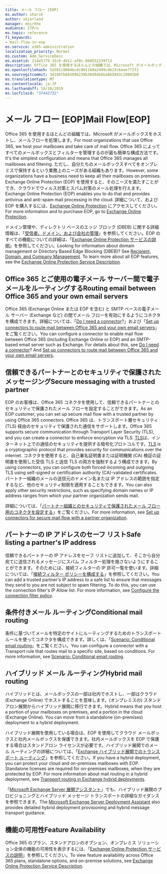 ```yaml
---
title: メール フロー [EOP]
ms.author: sharik
author: skjerland
manager: mnirkhe
audience: ITPro
ms.topic: reference
f1_keywords:
- mail-flow-in-eop
ms.service: o365-administration
localization_priority: Normal
ms.custom: Adm_ServiceDesc
ms.assetid: 214e5779-35c6-4912-af0c-8b0552239f13
description: Office 365 を使用するほとんどの組織では、Microsoft がメールボックスをホストし、メールフローを処理します。 Office 365 によってすべてのメールボックスとフィルターを管理するのが最も簡単な構成方法です。 ただし、自分たちのメールボックスすべてをオンプレミスで保持するという業務上のニーズがある組織もあります。 Exchange Online Protection (EOP) を使用すると、そのニーズを満たすことができ、クラウドでウィルス対策とスパム対策のメール処理を行えます。 詳細について、および EOP を購入するには、Exchange Online Protection にアクセスしてください。
ms.openlocfilehash: 5a581c8004bcdc001160a2499cd623c6eee772f2
ms.sourcegitcommit: 3d180fb603896239b30d9db6ba865843c29801b0
ms.translationtype: MT
ms.contentlocale: ja-JP
ms.lasthandoff: 10/10/2019
ms.locfileid: "37442732"
---
```

# <a name="mail-floweop"></a><span data-ttu-id="1b3ab-107">メール フロー [EOP]</span><span class="sxs-lookup"><span data-stu-id="1b3ab-107">Mail Flow[EOP]</span></span>

<span data-ttu-id="1b3ab-108">Office 365 を使用するほとんどの組織では、Microsoft がメールボックスをホストし、メールフローを処理します。</span><span class="sxs-lookup"><span data-stu-id="1b3ab-108">For most organizations that use Office 365, we host your mailboxes and take care of mail flow.</span></span> <span data-ttu-id="1b3ab-109">Office 365 によってすべてのメールボックスとフィルターを管理するのが最も簡単な構成方法です。</span><span class="sxs-lookup"><span data-stu-id="1b3ab-109">It's the simplest configuration and means that Office 365 manages all mailboxes and filtering.</span></span> <span data-ttu-id="1b3ab-110">ただし、自分たちのメールボックスすべてをオンプレミスで保持するという業務上のニーズがある組織もあります。</span><span class="sxs-lookup"><span data-stu-id="1b3ab-110">However, some organizations have a business need to keep all their mailboxes on premises.</span></span> <span data-ttu-id="1b3ab-111">Exchange Online Protection (EOP) を使用すると、そのニーズを満たすことができ、クラウドでウィルス対策とスパム対策のメール処理を行えます。</span><span class="sxs-lookup"><span data-stu-id="1b3ab-111">Exchange Online Protection (EOP) enables you to do that and provides antivirus and anti-spam mail processing in the cloud.</span></span> <span data-ttu-id="1b3ab-112">詳細について、および EOP を購入するには、[Exchange Online Protection](https://products.office.com/en-us/exchange/exchange-email-security-spam-protection) にアクセスしてください。</span><span class="sxs-lookup"><span data-stu-id="1b3ab-112">For more information and to purchase EOP, go to [Exchange Online Protection](https://products.office.com/en-us/exchange/exchange-email-security-spam-protection).</span></span>
  
<span data-ttu-id="1b3ab-p103">ドメイン管理や、ディレクトリ ベースのエッジ ブロック (DBEB) に関する詳細情報は、「[受信者、ドメイン、および会社の管理](recipient-domain-and-company-management.md)」を参照してください。EOP のすべての機能についての詳細は、「[Exchange Online Protection サービスの説明](exchange-online-protection-service-description.md)」を参照してください。</span><span class="sxs-lookup"><span data-stu-id="1b3ab-p103">Looking for information about domain management or Directory Based Edge Blocking (DBEB)? See [Recipient, Domain, and Company Management](recipient-domain-and-company-management.md). To learn more about all EOP features, see the [Exchange Online Protection Service Description](exchange-online-protection-service-description.md).</span></span>
  
## <a name="routing-email-between-office-365-and-your-own-email-servers"></a><span data-ttu-id="1b3ab-116">Office 365 とご使用の電子メール サーバー間で電子メールをルーティングする</span><span class="sxs-lookup"><span data-stu-id="1b3ab-116">Routing email between Office 365 and your own email servers</span></span>

<span data-ttu-id="1b3ab-p104">Office 365 (Exchange Online または EOP を含む) と SMTP ベースの電子メール サーバー (Exchange など) の間でメール フローを有効にするようにコネクタを構成できます。詳細については、「[Do I need a connector](https://docs.microsoft.com/exchange/mail-flow-best-practices/use-connectors-to-configure-mail-flow/do-i-need-to-create-a-connector)?」および「[Set up connectors to route mail between Office 365 and your own email servers](https://docs.microsoft.com/exchange/mail-flow-best-practices/use-connectors-to-configure-mail-flow/set-up-connectors-to-route-mail)」をご覧ください。</span><span class="sxs-lookup"><span data-stu-id="1b3ab-p104">You can configure a connector to enable mail flow between Office 365 (including Exchange Online or EOP) and an SMTP-based email server such as Exchange. For details about this, see [Do I need a connector](https://docs.microsoft.com/exchange/mail-flow-best-practices/use-connectors-to-configure-mail-flow/do-i-need-to-create-a-connector)? And [Set up connectors to route mail between Office 365 and your own email servers](https://docs.microsoft.com/exchange/mail-flow-best-practices/use-connectors-to-configure-mail-flow/set-up-connectors-to-route-mail).</span></span>
  
## <a name="secure-messaging-with-a-trusted-partner"></a><span data-ttu-id="1b3ab-120">信頼できるパートナーとのセキュリティで保護されたメッセージング</span><span class="sxs-lookup"><span data-stu-id="1b3ab-120">Secure messaging with a trusted partner</span></span>

<span data-ttu-id="1b3ab-121">EOP のお客様は、Office 365 コネクタを使用して、信頼できるパートナーとのセキュリティで保護されたメール フローを設定することができます。</span><span class="sxs-lookup"><span data-stu-id="1b3ab-121">As an EOP customer, you can set up secure mail flow with a trusted partner by using Office 365 connectors.</span></span> <span data-ttu-id="1b3ab-122">Office 365 は、トランスポート層セキュリティ (TLS) 経由のセキュリティで保護された通信をサポートします。</span><span class="sxs-lookup"><span data-stu-id="1b3ab-122">Office 365 supports secure communication through Transport Layer Security (TLS), and you can create a connector to enforce encryption via TLS.</span></span> <span data-ttu-id="1b3ab-123">[TLS](https://docs.microsoft.com/microsoft-365/compliance/exchange-online-uses-tls-to-secure-email-connections)は、インターネット上での通信のセキュリティを提供する暗号化プロトコルです。</span><span class="sxs-lookup"><span data-stu-id="1b3ab-123">[TLS](https://docs.microsoft.com/microsoft-365/compliance/exchange-online-uses-tls-to-secure-email-connections) is a cryptographic protocol that provides security for communications over the internet.</span></span> <span data-ttu-id="1b3ab-124">コネクタを使用すると、自己署名証明書または証明機関 (CA) 検証の証明書を使用した受信 TLS と送信 TLS の両方を強制するよう構成できます。</span><span class="sxs-lookup"><span data-stu-id="1b3ab-124">By using connectors, you can configure both forced incoming and outgoing TLS using self-signed or certification authority (CA)-validated certificates.</span></span> <span data-ttu-id="1b3ab-125">パートナー組織のメールの送信元のドメイン名または IP アドレスの範囲を指定するなど、他のセキュリティ制限を適用することもできます。</span><span class="sxs-lookup"><span data-stu-id="1b3ab-125">You can also apply other security restrictions, such as specifying domain names or IP address ranges from which your partner organization sends mail.</span></span> 
  
<span data-ttu-id="1b3ab-126">詳細については、「[パートナー組織とのセキュリティで保護されたメール フロー用のコネクタを設定する](https://docs.microsoft.com/exchange/mail-flow-best-practices/use-connectors-to-configure-mail-flow/set-up-connectors-for-secure-mail-flow-with-a-partner)」をご覧ください。</span><span class="sxs-lookup"><span data-stu-id="1b3ab-126">For more information, see [Set up connectors for secure mail flow with a partner organization](https://docs.microsoft.com/exchange/mail-flow-best-practices/use-connectors-to-configure-mail-flow/set-up-connectors-for-secure-mail-flow-with-a-partner).</span></span>
  
## <a name="safe-listing-a-partners-ip-address"></a><span data-ttu-id="1b3ab-127">パートナーの IP アドレスのセーフ リスト</span><span class="sxs-lookup"><span data-stu-id="1b3ab-127">Safe listing a partner's IP address</span></span>

<span data-ttu-id="1b3ab-p106">信頼できるパートナーの IP アドレスをセーフ リストに追加して、そこから自分宛てに送信されるメッセージにスパム フィルター処理を施さないようにすることができます。そのためには、接続フィルターの IP 許可一覧を使います。詳細については、「[接続フィルター ポリシーを構成する](https://go.microsoft.com/fwlink/p/?LinkID=287108)」を参照してください。</span><span class="sxs-lookup"><span data-stu-id="1b3ab-p106">You can add a trusted partner's IP address to a safe list to ensure that messages they send to you are not subject to spam filtering. To do this, you can use the connection filter's IP Allow list. For more information, see [Configure the connection filter policy](https://go.microsoft.com/fwlink/p/?LinkID=287108).</span></span>
  
## <a name="conditional-mail-routing"></a><span data-ttu-id="1b3ab-131">条件付きメール ルーティング</span><span class="sxs-lookup"><span data-stu-id="1b3ab-131">Conditional mail routing</span></span>

<span data-ttu-id="1b3ab-p107">条件に基づいてメールを特定のサイトにルーティングするためのトランスポート ルールを使ってコネクタを構成できます。詳しくは、「[Scenario: Conditional email routing](https://docs.microsoft.com/exchange/mail-flow-best-practices/use-connectors-to-configure-mail-flow/conditional-mail-routing)」をご覧ください。</span><span class="sxs-lookup"><span data-stu-id="1b3ab-p107">You can configure a connector with a Transport rule that routes mail to a specific site, based on conditions. For more information, see [Scenario: Conditional email routing](https://docs.microsoft.com/exchange/mail-flow-best-practices/use-connectors-to-configure-mail-flow/conditional-mail-routing).</span></span>
  
## <a name="hybrid-mail-routing"></a><span data-ttu-id="1b3ab-134">ハイブリッド メール ルーティング</span><span class="sxs-lookup"><span data-stu-id="1b3ab-134">Hybrid mail routing</span></span>

<span data-ttu-id="1b3ab-p108">ハイブリッドとは、メールボックスの一部は社内でホストし、一部はクラウド (Exchange Online) でホストすることを意味します。(オンプレミスの) スタンドアロン展開からハイブリッド展開に移行できます。</span><span class="sxs-lookup"><span data-stu-id="1b3ab-p108">Hybrid means that you host a portion of your mailboxes on premises, and a portion in the cloud (Exchange Online). You can move from a standalone (on-premises) deployment to a hybrid deployment.</span></span>
  
<span data-ttu-id="1b3ab-p109">ハイブリッド展開を使用している場合は、EOP を使用してクラウド メールボックスと社内メールボックスを保護できます。社内メールボックスを EOP で保護する場合はスタンドアロン ライセンスが必要です。ハイブリッド展開でのメール ルーティングの詳細については、「[Exchange ハイブリッド展開でのトランスポート ルーティング](https://go.microsoft.com/fwlink/p/?LinkId=271757)」を参照してください。</span><span class="sxs-lookup"><span data-stu-id="1b3ab-p109">If you have a hybrid deployment, you can protect your cloud and on-premises mailboxes with EOP. Standalone licenses are required for on-premises mailboxes, when they are protected by EOP. For more information about mail routing in a hybrid deployment, see [Transport routing in Exchange hybrid deployments](https://go.microsoft.com/fwlink/p/?LinkId=271757).</span></span>
  
<span data-ttu-id="1b3ab-140">「[Microsoft Exchange Server 展開アシスタント](https://go.microsoft.com/fwlink/p/?LinkId=287036)」でも、ハイブリッド展開のプロビジョニングとハイブリッド メッセージ トランスポートの詳細なガイダンスを参照できます。</span><span class="sxs-lookup"><span data-stu-id="1b3ab-140">The [Microsoft Exchange Server Deployment Assistant](https://go.microsoft.com/fwlink/p/?LinkId=287036) also provides detailed hybrid deployment provisioning and hybrid message transport guidance.</span></span> 
  
## <a name="feature-availability"></a><span data-ttu-id="1b3ab-141">機能の可用性</span><span class="sxs-lookup"><span data-stu-id="1b3ab-141">Feature Availability</span></span>

<span data-ttu-id="1b3ab-142">Office 365 のプラン、スタンドアロンのオプション、オンプレミス ソリューション全体の機能の可用性を表示するには、「[Exchange Online Protection サービスの説明](exchange-online-protection-service-description.md)」を参照してください。</span><span class="sxs-lookup"><span data-stu-id="1b3ab-142">To view feature availability across Office 365 plans, standalone options, and on-premise solutions, see [Exchange Online Protection Service Description](exchange-online-protection-service-description.md).</span></span>

